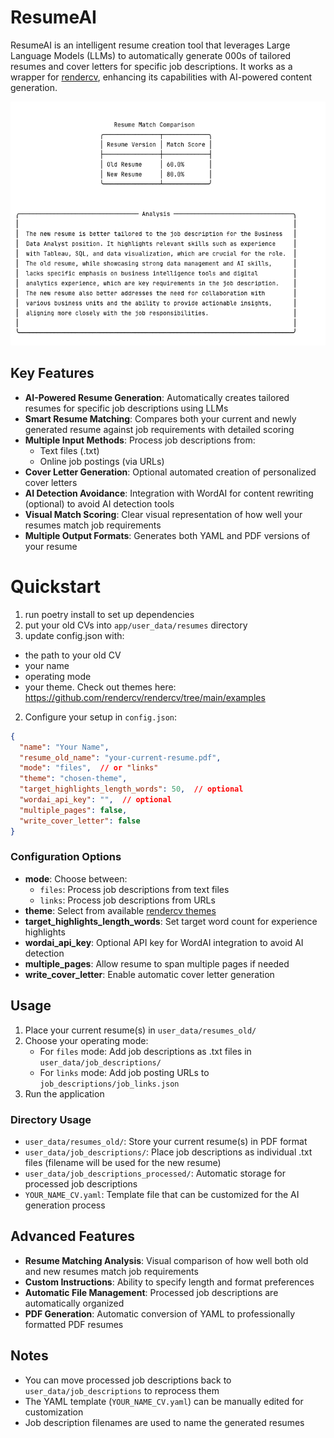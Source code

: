 # ResumeAI

ResumeAI is an intelligent resume creation tool that leverages Large Language Models (LLMs) to automatically generate 000s of tailored resumes and cover letters for specific job descriptions. It works as a wrapper for [rendercv](https://github.com/rendercv/rendercv), enhancing its capabilities with AI-powered content generation.

![Alt text](media/resumeai.png "ResumeAI")

## Key Features

- **AI-Powered Resume Generation**: Automatically creates tailored resumes for specific job descriptions using LLMs
- **Smart Resume Matching**: Compares both your current and newly generated resume against job requirements with detailed scoring
- **Multiple Input Methods**: Process job descriptions from:
    - Text files (.txt)
    - Online job postings (via URLs)
- **Cover Letter Generation**: Optional automated creation of personalized cover letters
- **AI Detection Avoidance**: Integration with WordAI for content rewriting (optional) to avoid AI detection tools
- **Visual Match Scoring**: Clear visual representation of how well your resumes match job requirements
- **Multiple Output Formats**: Generates both YAML and PDF versions of your resume


# Quickstart
1. run poetry install to set up dependencies
2. put your old CVs into `app/user_data/resumes` directory
3. update config.json with:
 - the path to your old CV
 - your name
 - operating mode
 - your theme. Check out themes here: https://github.com/rendercv/rendercv/tree/main/examples

2. Configure your setup in `config.json`:
```json
{
  "name": "Your Name",
  "resume_old_name": "your-current-resume.pdf",
  "mode": "files",  // or "links"
  "theme": "chosen-theme",
  "target_highlights_length_words": 50,  // optional
  "wordai_api_key": "",  // optional
  "multiple_pages": false,
  "write_cover_letter": false
}
```

### Configuration Options

- **mode**: Choose between:
    - `files`: Process job descriptions from text files
    - `links`: Process job descriptions from URLs
- **theme**: Select from available [rendercv themes](https://github.com/rendercv/rendercv/tree/main/examples)
- **target_highlights_length_words**: Set target word count for experience highlights
- **wordai_api_key**: Optional API key for WordAI integration to avoid AI detection
- **multiple_pages**: Allow resume to span multiple pages if needed
- **write_cover_letter**: Enable automatic cover letter generation

## Usage

1. Place your current resume(s) in `user_data/resumes_old/`
2. Choose your operating mode:
    - For `files` mode: Add job descriptions as .txt files in `user_data/job_descriptions/`
    - For `links` mode: Add job posting URLs to `job_descriptions/job_links.json`
3. Run the application

### Directory Usage

- `user_data/resumes_old/`: Store your current resume(s) in PDF format
- `user_data/job_descriptions/`: Place job descriptions as individual .txt files (filename will be used for the new resume)
- `user_data/job_descriptions_processed/`: Automatic storage for processed job descriptions
- `YOUR_NAME_CV.yaml`: Template file that can be customized for the AI generation process

## Advanced Features

- **Resume Matching Analysis**: Visual comparison of how well both old and new resumes match job requirements
- **Custom Instructions**: Ability to specify length and format preferences
- **Automatic File Management**: Processed job descriptions are automatically organized
- **PDF Generation**: Automatic conversion of YAML to professionally formatted PDF resumes

## Notes

- You can move processed job descriptions back to `user_data/job_descriptions` to reprocess them
- The YAML template (`YOUR_NAME_CV.yaml`) can be manually edited for customization
- Job description filenames are used to name the generated resumes